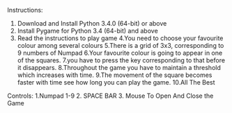 Instructions:

1. Download and Install Python 3.4.0 (64-bit) or above
2. Install Pygame for Python 3.4 (64-bit) and above
3. Read the instructions to play game
4.You need to choose your favourite colour among several colours
5.There is a grid of 3x3, corresponding to 9 numbers of Numpad
6.Your favourite colour is going to appear in one of the squares.
7.you have to press the key corresponding to that before it disappears.
8.Throughout the game you have to maintain a threshold which increases with time.
9.The movement of the square becomes faster with time see how long you can play the game.
10.All The Best


Controls: 
1.Numpad 1-9
2. SPACE BAR
3. Mouse To Open And Close the Game
